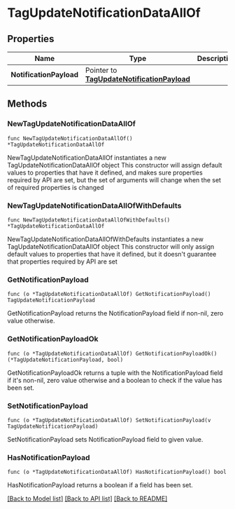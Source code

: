 # TagUpdateNotificationDataAllOf

## Properties

Name | Type | Description | Notes
------------ | ------------- | ------------- | -------------
**NotificationPayload** | Pointer to [**TagUpdateNotificationPayload**](TagUpdateNotificationPayload.md) |  | [optional] 

## Methods

### NewTagUpdateNotificationDataAllOf

`func NewTagUpdateNotificationDataAllOf() *TagUpdateNotificationDataAllOf`

NewTagUpdateNotificationDataAllOf instantiates a new TagUpdateNotificationDataAllOf object
This constructor will assign default values to properties that have it defined,
and makes sure properties required by API are set, but the set of arguments
will change when the set of required properties is changed

### NewTagUpdateNotificationDataAllOfWithDefaults

`func NewTagUpdateNotificationDataAllOfWithDefaults() *TagUpdateNotificationDataAllOf`

NewTagUpdateNotificationDataAllOfWithDefaults instantiates a new TagUpdateNotificationDataAllOf object
This constructor will only assign default values to properties that have it defined,
but it doesn't guarantee that properties required by API are set

### GetNotificationPayload

`func (o *TagUpdateNotificationDataAllOf) GetNotificationPayload() TagUpdateNotificationPayload`

GetNotificationPayload returns the NotificationPayload field if non-nil, zero value otherwise.

### GetNotificationPayloadOk

`func (o *TagUpdateNotificationDataAllOf) GetNotificationPayloadOk() (*TagUpdateNotificationPayload, bool)`

GetNotificationPayloadOk returns a tuple with the NotificationPayload field if it's non-nil, zero value otherwise
and a boolean to check if the value has been set.

### SetNotificationPayload

`func (o *TagUpdateNotificationDataAllOf) SetNotificationPayload(v TagUpdateNotificationPayload)`

SetNotificationPayload sets NotificationPayload field to given value.

### HasNotificationPayload

`func (o *TagUpdateNotificationDataAllOf) HasNotificationPayload() bool`

HasNotificationPayload returns a boolean if a field has been set.


[[Back to Model list]](../README.md#documentation-for-models) [[Back to API list]](../README.md#documentation-for-api-endpoints) [[Back to README]](../README.md)


